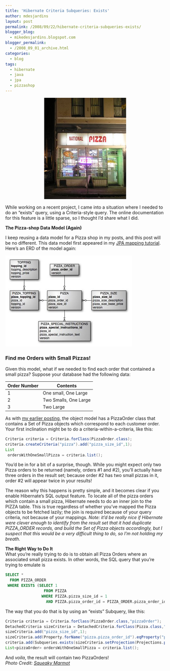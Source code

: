 ```yaml
---
title: 'Hibernate Criteria Subqueries: Exists'
author: mdesjardins
layout: post
permalink: /2008/09/22/hibernate-criteria-subqueries-exists/
blogger_blog:
  - mikedesjardins.blogspot.com
blogger_permalink:
  - /2008_09_01_archive.html
categories:
  - blog
tags:
  - hibernate
  - java
  - jpa
  - pizzashop
---
```

<center>
<img src="/assets/images/national-pizza-shop-718008.jpg" border="0" alt="" />
</center>

While working on a recent project, I came into a situation where I needed to do an &#8220;exists&#8221; query, using a Criteria-style query. The online documentation for this feature is a little sparse, so I thought I&#8217;d share what I did.

<span style="font-weight: bold;">The Pizza-shop Data Model (Again)</span>

  I keep reusing a data model for a Pizza shop in my posts, and this post will be no different. This data model first appeared in my <a href="/2008/01/31/new-jpa-tutorial-pizza-shop/">JPA mapping tutorial</a>. Here&#8217;s an ERD of the model again:

<img src="/assets/images/pizza-erd-737223.jpg" border="0" alt="Pizza shop data model ERD" />

<h3>Find me Orders with Small Pizzas!</h3>
Given this model, what if we needed to find each order that contained a small pizza? Suppose your database had the following data:

<table class="table">
  <thead>
    <tr>
      <th>Order Number</th>
      <th>Contents</th>
    </tr>
  </thead>
  <tbody>
    <tr>
      <td>1</td>
      <td>One small, One Large</td>
    </tr>
    <tr>
      <td>2</td>
      <td>Two Smalls, One Large</td>
    </tr>
    <tr>
      <td>3</td>
      <td>Two Large</td>
    </tr>
  </tbody>
</table>

As with [my earlier posting][1], the object model has a PizzaOrder class that contains a Set of Pizza objects which correspond to each customer order. Your first inclination might be to do a criteria-within-a-criteria, like this:

```java
Criteria criteria = Criteria.forClass(PizzaOrder.class);
criteria.createCriteria("pizza").add("pizza_size_id",1);
List
 ordersWithOneSmallPizza = criteria.list();
```

You&#8217;d be in for a bit of a surprise, though. While you might expect only two Pizza orders to be returned (namely, orders #1 and #2), you&#8217;ll actually have three orders in the result set; because order #2 has two small pizzas in it, order #2 will appear twice in your results!

The reason why this happens is pretty simple, and it becomes clear if you enable Hibernate&#8217;s SQL output feature. To locate all of the pizza orders which contain a small pizza, Hibernate needs to do an inner join to the PIZZA table. This is true regardless of whether you&#8217;ve mapped the Pizza objects to be fetched lazily; the join is required because of your query criteria, not because of your mappings. <span style="font-style: italic;">Note: it&#8217;d be really nice if Hibernate were clever enough to identify from the result set that it had duplicate PIZZA_ORDER records, and build the Set of Pizza objects accordingly, but I suspect that this would be a very difficult thing to do, so I&#8217;m not holding my breath.</span>

<span style="font-weight: bold;">The Right Way to Do It</span>  
What you&#8217;re really trying to do is to obtain all Pizza Orders where an associated small pizza exists. In other words, the SQL query that you&#8217;re trying to emulate is

```sql
SELECT *
  FROM PIZZA_ORDER
 WHERE EXISTS (SELECT 1
                 FROM PIZZA
                WHERE PIZZA.pizza_size_id = 1
                  AND PIZZA.pizza_order_id = PIZZA_ORDER.pizza_order_id)
```

The way that you do that is by using an &#8220;exists&#8221; Subquery, like this:

```java
Criteria criteria = Criteria.forClass(PizzaOrder.class,"pizzaOrder");
DetachedCriteria sizeCriteria = DetachedCriteria.forClass(Pizza.class,"pizza");
sizeCriteria.add("pizza_size_id",1);
sizeCriteria.add(Property.forName("pizza.pizza_order_id").eqProperty("pizzaOrder.pizza_order_id"));
criteria.add(Subqueries.exists(sizeCriteria.setProjection(Projections.property("pizza.id"))));
List<pizzaOrder> ordersWithOneSmallPizza = criteria.list();
```

And <span style="font-style: italic;">voila</span>, the result will contain two PizzaOrders!  
<span style="font-style: italic;">Photo Credit: </span>[<span style="font-style: italic;">Squeaky Marmot</span>][2]

 [1]: http://mikedesjardins.net/blog/2008/01/new-jpa-tutorial-pizza-shop.html
 [2]: http://flickr.com/people/squeakymarmot/